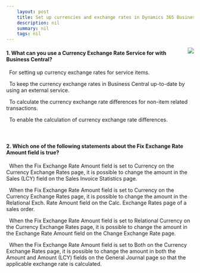 ```yaml
---
    layout: post
    title: Set up currencies and exchange rates in Dynamics 365 Business Central  
    description: nil
    summary: nil
    tags: nil
---
```



 <a target="_blank" href="https://docs.microsoft.com/en-us/learn/modules/currencies-exchange-rates-dynamics-365-business-central/5-check/"><i class="fas fa-external-link-alt"></i> </a>
 <img align="right" src="https://docs.microsoft.com/en-us/learn/achievements/currencies-exchange-rates-dynamics-365-business-central.svg">
####  1. What can you use a Currency Exchange Rate Service for with Business Central?


<i class='far fa-square'></i> &nbsp;&nbsp;For setting up currency exchange rates for service items.

<i class='fas fa-check-square' style='color: Dodgerblue;'></i> &nbsp;&nbsp;To keep the currency exchange rates in Business Central up-to-date by using an external service.

<i class='far fa-square'></i> &nbsp;&nbsp;To calculate the currency exchange rate differences for non-item related transactions.

<i class='far fa-square'></i> &nbsp;&nbsp;To enable the calculation of currency exchange rate differences.
<br />
<br />
<br />

####  2. Which one of the following statements about the Fix Exchange Rate Amount field is true?


<i class='far fa-square'></i> &nbsp;&nbsp;When the Fix Exchange Rate Amount field is set to Currency on the Currency Exchange Rates page, it is possible to change the amount in the Sales (LCY) field on the Sales Invoice Statistics page.

<i class='far fa-square'></i> &nbsp;&nbsp;When the Fix Exchange Rate Amount field is set to Currency on the Currency Exchange Rates page, it is possible to change the amount in the Relational Exch. Rate Amount field on the Calc. Exchange Rates page of a sales order.

<i class='fas fa-check-square' style='color: Dodgerblue;'></i> &nbsp;&nbsp;When the Fix Exchange Rate Amount field is set to Relational Currency on the Currency Exchange Rates page, it is possible to change the amount in the Exchange Rate Amount field on the Change Exchange Rate page.

<i class='far fa-square'></i> &nbsp;&nbsp;When the Fix Exchange Rate Amount field is set to Both on the Currency Exchange Rates page, it is possible to change the amount in both the Amount and Amount (LCY) fields on the General Journal page so that the applicable exchange rate is calculated.
<br />
<br />
<br />
